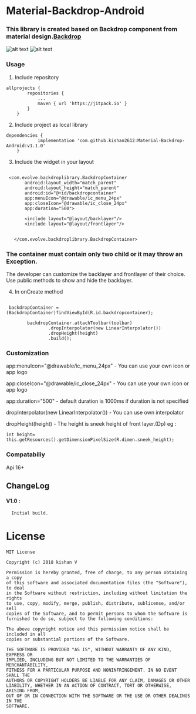 # Material-Backdrop-Android

### This library is created based on Backdrop component from material design.[Backdrop](https://material.io/design/components/backdrop.html)

![alt text](https://github.com/kishan2612/Material-DropView-Android/blob/master/images/backdrop1.png)
![alt text](https://github.com/kishan2612/Material-DropView-Android/blob/master/images/backdrop2.png)

### Usage

1. Include repository
```
allprojects {
		repositories {
			...
			maven { url 'https://jitpack.io' }
		}
	}
```
2. Include project as local library
```
dependencies {
	        implementation 'com.github.kishan2612:Material-Backdrop-Android:v1.1.0'
	}
```
3. Include the widget in your layout

```

 <com.evolve.backdroplibrary.BackdropContainer
       android:layout_width="match_parent"
       android:layout_height="match_parent"
       android:id="@+id/backdropcontainer"
       app:menuIcon="@drawable/ic_menu_24px"
       app:closeIcon="@drawable/ic_close_24px"
       app:duration="500">

       <include layout="@layout/backlayer"/>
       <include layout="@layout/frontlayer"/>


   </com.evolve.backdroplibrary.BackdropContainer>
```
### The container must contain only two child or it may throw an Exception.
The developer can customize the backlayer and frontlayer of their choice. Use public methods to show and hide the backlayer.

4. In onCreate method 
```
 
 backdropContainer =(BackdropContainer)findViewById(R.id.backdropcontainer);

        backdropContainer.attachToolbar(toolbar)
                .dropInterpolator(new LinearInterpolator())
                .dropHeight(height)
                .build();
```

### Customization

 app:menuIcon="@drawable/ic_menu_24px" - You can use your own icon or app logo
 
 app:closeIcon="@drawable/ic_close_24px" - You can use your own icon or app logo
 
 app:duration="500" - default duration is 1000ms if duration is not specified
 
 dropInterpolator(new LinearInterpolator()) - You can use own interpolator
 
 dropHeight(height) - The height is sneek height of front layer.(Dp)
 eg :
 ```
 int height= this.getResources().getDimensionPixelSize(R.dimen.sneek_height);
 ```
### Compatabiliy

Api 16+

## ChangeLog

#### V1.0 :
      Initial build.
      
# License

```
MIT License

Copyright (c) 2018 kishan V

Permission is hereby granted, free of charge, to any person obtaining a copy
of this software and associated documentation files (the "Software"), to deal
in the Software without restriction, including without limitation the rights
to use, copy, modify, merge, publish, distribute, sublicense, and/or sell
copies of the Software, and to permit persons to whom the Software is
furnished to do so, subject to the following conditions:

The above copyright notice and this permission notice shall be included in all
copies or substantial portions of the Software.

THE SOFTWARE IS PROVIDED "AS IS", WITHOUT WARRANTY OF ANY KIND, EXPRESS OR
IMPLIED, INCLUDING BUT NOT LIMITED TO THE WARRANTIES OF MERCHANTABILITY,
FITNESS FOR A PARTICULAR PURPOSE AND NONINFRINGEMENT. IN NO EVENT SHALL THE
AUTHORS OR COPYRIGHT HOLDERS BE LIABLE FOR ANY CLAIM, DAMAGES OR OTHER
LIABILITY, WHETHER IN AN ACTION OF CONTRACT, TORT OR OTHERWISE, ARISING FROM,
OUT OF OR IN CONNECTION WITH THE SOFTWARE OR THE USE OR OTHER DEALINGS IN THE
SOFTWARE.
```
